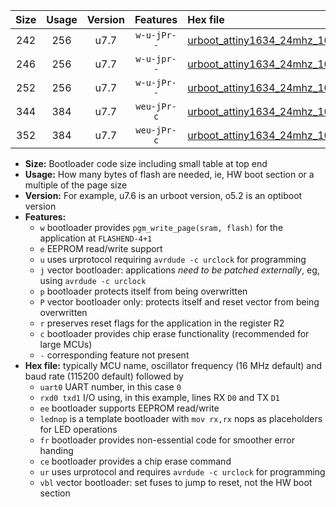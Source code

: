 |Size|Usage|Version|Features|Hex file|
|:-:|:-:|:-:|:-:|:--|
|242|256|u7.7|`w-u-jPr--`|[urboot_attiny1634_24mhz_1000000bps_uart1_rxb1_txb2_lednop_ur_vbl.hex](https://raw.githubusercontent.com/stefanrueger/urboot.hex/main/mcus/attiny1634/fcpu_24mhz/1000000_bps/urboot_attiny1634_24mhz_1000000bps_uart1_rxb1_txb2_lednop_ur_vbl.hex)|
|246|256|u7.7|`w-u-jpr--`|[urboot_attiny1634_24mhz_1000000bps_uart1_rxb1_txb2_lednop_fr_ur_vbl.hex](https://raw.githubusercontent.com/stefanrueger/urboot.hex/main/mcus/attiny1634/fcpu_24mhz/1000000_bps/urboot_attiny1634_24mhz_1000000bps_uart1_rxb1_txb2_lednop_fr_ur_vbl.hex)|
|252|256|u7.7|`w-u-jPr--`|[urboot_attiny1634_24mhz_1000000bps_uart0_rxa7_txb0_lednop_fr_ur_vbl.hex](https://raw.githubusercontent.com/stefanrueger/urboot.hex/main/mcus/attiny1634/fcpu_24mhz/1000000_bps/urboot_attiny1634_24mhz_1000000bps_uart0_rxa7_txb0_lednop_fr_ur_vbl.hex)|
|344|384|u7.7|`weu-jPr-c`|[urboot_attiny1634_24mhz_1000000bps_uart0_rxa7_txb0_ee_lednop_fr_ce_ur_vbl.hex](https://raw.githubusercontent.com/stefanrueger/urboot.hex/main/mcus/attiny1634/fcpu_24mhz/1000000_bps/urboot_attiny1634_24mhz_1000000bps_uart0_rxa7_txb0_ee_lednop_fr_ce_ur_vbl.hex)|
|352|384|u7.7|`weu-jPr-c`|[urboot_attiny1634_24mhz_1000000bps_uart1_rxb1_txb2_ee_lednop_fr_ce_ur_vbl.hex](https://raw.githubusercontent.com/stefanrueger/urboot.hex/main/mcus/attiny1634/fcpu_24mhz/1000000_bps/urboot_attiny1634_24mhz_1000000bps_uart1_rxb1_txb2_ee_lednop_fr_ce_ur_vbl.hex)|

- **Size:** Bootloader code size including small table at top end
- **Usage:** How many bytes of flash are needed, ie, HW boot section or a multiple of the page size
- **Version:** For example, u7.6 is an urboot version, o5.2 is an optiboot version
- **Features:**
  + `w` bootloader provides `pgm_write_page(sram, flash)` for the application at `FLASHEND-4+1`
  + `e` EEPROM read/write support
  + `u` uses urprotocol requiring `avrdude -c urclock` for programming
  + `j` vector bootloader: applications *need to be patched externally*, eg, using `avrdude -c urclock`
  + `p` bootloader protects itself from being overwritten
  + `P` vector bootloader only: protects itself and reset vector from being overwritten
  + `r` preserves reset flags for the application in the register R2
  + `c` bootloader provides chip erase functionality (recommended for large MCUs)
  + `-` corresponding feature not present
- **Hex file:** typically MCU name, oscillator frequency (16 MHz default) and baud rate (115200 default) followed by
  + `uart0` UART number, in this case `0`
  + `rxd0 txd1` I/O using, in this example, lines RX `D0` and TX `D1`
  + `ee` bootloader supports EEPROM read/write
  + `lednop` is a template bootloader with `mov rx,rx` nops as placeholders for LED operations
  + `fr` bootloader provides non-essential code for smoother error handing
  + `ce` bootloader provides a chip erase command
  + `ur` uses urprotocol and requires `avrdude -c urclock` for programming
  + `vbl` vector bootloader: set fuses to jump to reset, not the HW boot section
